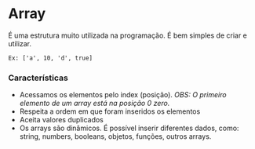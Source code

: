 # Array

É uma estrutura muito utilizada na programação. É bem simples de criar e utilizar.

<code>Ex: ['a', 10, 'd', true]</code>
  
### Características

- Acessamos os elementos pelo index (posição). *OBS: O primeiro elemento de um array está na posição 0 zero.*
- Respeita a ordem em que foram inseridos os elementos
- Aceita valores duplicados
- Os arrays são dinâmicos. É possível inserir diferentes dados, como: string, numbers, booleans, objetos, funções, outros arrays.
